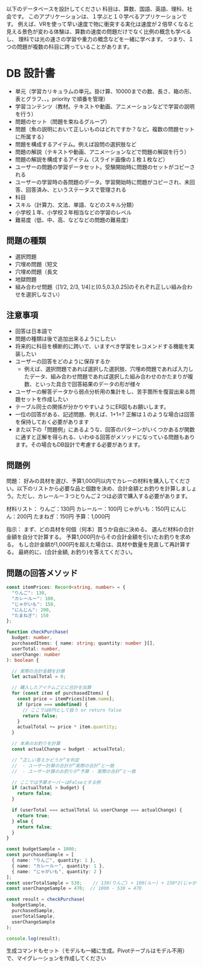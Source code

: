 以下のデータベースを設計してください
科目は、算数、国語、英語、理科、社会です。
このアプリケーションは、１学ぶと１０学べるアプリケーションです。
例えば、VRを使って早い速度で物に衝突する実化は速度が２倍早くなると見える景色が変わる体験は、算数の速度の問題だけでなく比例の概念も学べるし、
理科では光の速さの学習や重力の概念などを一緒に学べます。
つまり、１つの問題が複数の科目に跨っていることがあります。

# DB 設計書
- 単元（学習カリキュラムの単元。掛け算、10000までの数、長さ、箱の形、表とグラフ、、。priority で順番を管理）
- 学習コンテンツ（教材。テキストや動画、アニメーションなどで学習の説明を行う）
- 問題のセット（問題を束ねるグループ）
- 問題（魚の説明において正しいものはどれですか？など。複数の問題セットに所属する）
- 問題を構成するアイテム。例えば設問の選択肢など
- 問題の解説（テキストや動画、アニメーションなどで問題の解説を行う）
- 問題の解説を構成するアイテム（スライド画像の１枚１枚など）
- ユーザーの問題の学習データセット。受験開始時に問題のセットがコピーされる
- ユーザーの学習時の各問題のデータ。学習開始時に問題がコピーされ、未回答、回答済み、というステータスで管理される
- 科目
- スキル（計算力、文法、単語、などのスキル分類）
- 小学校１年、小学校２年相当などの学習のレベル
- 難易度（低、中、高、などなどの問題の難易度）


## 問題の種類
- 選択問題
- 穴埋め問題（短文
- 穴埋め問題（長文
- 地獄問題
- 組み合わせ問題（[1/2, 2/3, 1/4]と[0.5,0.3,0.25]のそれぞれ正しい組み合わせを選択しなさい）

## 注意事項
- 回答は日本語で
- 問題の種類は後で追加出来るようにしたい
- 将来的に科目を横断的に跨いで、いますべき学習をレコメンドする機能を実装したい
- ユーザーの回答をどのように保存するか
  - 例えば、選択問題であれば選択した選択肢、穴埋め問題であれば入力したデータ、組み合わせ問題であれば選択した組み合わせのかたまりが複数、といった具合で回答結果のデータの形が様々
- ユーザーの解答データから弱点分析用の集計をし、苦手箇所を復習出来る問題セットを作成したい
- テーブル同士の関係が分かりやすいようにER図もお願いします。
- 一位の回答がある、記述問題、例えば、1+1=? 正解は１のような場合は回答を保持しておく必要があります
- また以下の「問題例」にあるような、回答のパターンがいくつかあるが関数に通すと正解を得られる、いわゆる回答がメソッドになっている問題もあります。その場合もDB設計で考慮する必要があります。

## 問題例
問題：
好みの具材を選び、予算1,000円以内でカレーの材料を購入してください。以下のリストから必要な品と個数を決め、合計金額とお釣りを計算しましょう。ただし、カレールー３つとりんご２つは必須で購入する必要があります。

材料リスト：
りんご：130円
カレールー：100円
じゃがいも：150円
にんじん：200円
たまねぎ：150円
予算：1,000円

指示：
まず、どの具材を何個（何本）買うか自由に決める。
選んだ材料の合計金額を自分で計算する。
予算1,000円からその合計金額を引いたお釣りを求める。
もし合計金額が1,000円を超えた場合は、具材や数量を見直して再計算する。
最終的に、(合計金額, お釣り)を答えてください。

## 問題の回答メソッド
```typescript
const itemPrices: Record<string, number> = {
  "りんご": 130,
  "カレールー": 100,
  "じゃがいも": 150,
  "にんじん": 200,
  "たまねぎ": 150
};

function checkPurchase(
  budget: number,
  purchasedItems: { name: string; quantity: number }[],
  userTotal: number,
  userChange: number
): boolean {

  // 実際の合計金額を計算
  let actualTotal = 0;

  // 購入したアイテムごとに合計を加算
  for (const item of purchasedItems) {
    const price = itemPrices[item.name];
    if (price === undefined) {
      // ここでは0円として扱う or return false
      return false;
    }
    actualTotal += price * item.quantity;
  }

  // 本来のお釣りを計算
  const actualChange = budget - actualTotal;

  // “正しい答えかどうか”を判定
  //  - ユーザー計算の合計が“実際の合計”と一致
  //  - ユーザー計算のお釣りが“予算 - 実際の合計”と一致

  // ここでは予算オーバーはFalseとする例
  if (actualTotal > budget) {
    return false;
  }

  if (userTotal === actualTotal && userChange === actualChange) {
    return true;
  } else {
    return false;
  }
}

const budgetSample = 1000;
const purchasedSample = [
  { name: "りんご", quantity: 1 },
  { name: "カレールー", quantity: 1 },
  { name: "じゃがいも", quantity: 2 }
];
const userTotalSample = 530;    // 130(りんご) + 100(ルー) + 150*2(じゃがいも) = 530
const userChangeSample = 470;  // 1000 - 530 = 470

const result = checkPurchase(
  budgetSample,
  purchasedSample,
  userTotalSample,
  userChangeSample
);

console.log(result); 

```


生成コマンドもセット（モデルも一緒に生成。Pivotテーブルはモデル不用）で、マイグレーションを作成してください
